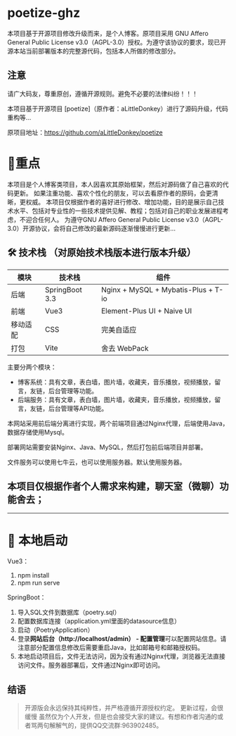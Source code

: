# poetize-ghz
本项目基于开源项目修改升级而来，是个人博客。原项目采用 GNU Affero General Public License v3.0（AGPL-3.0）授权。为遵守该协议的要求，现已开源本站当前部署版本的完整源代码，包括本人所做的修改部分。

## 注意
请广大码友，尊重原创，遵循开源规则。避免不必要的法律纠纷！！！

本项目基于开源项目 [poetize]（原作者：aLittleDonkey）进行了源码升级，代码重构等...

原项目地址：https://github.com/aLittleDonkey/poetize

# 🌸重点
本项目是个人博客类项目，本人因喜欢其原始框架，然后对源码做了自己喜欢的代码更新。
如果注重功能、喜欢个性化的朋友，可以去看原作者的原码，会更清晰，更权威。
本项目仅根据作者的喜好进行修改、增加功能，目的是展示自己技术水平、包括对专业性的一些技术提供见解、教程；包括对自己的职业发展进程考虑，不迎合任何人。
为遵守GNU Affero General Public License v3.0（AGPL-3.0）开源协议，会将自己修改的最新源码逐渐慢慢进行更新...


## 🛠️ 技术栈 （对原始技术栈版本进行版本升级）

| 模块   | 技术栈            | 组件                                  |
|------|----------------|-------------------------------------|
| 后端   | SpringBoot 3.3 | Nginx + MySQL + Mybatis-Plus + T-io |
| 前端  | Vue3           | Element-Plus UI + Naive UI          |
| 移动适配 | CSS            | 完美自适应                               |
| 打包  | Vite           |  舍去 WebPack         |

主要分两个模块：

- 博客系统：具有文章，表白墙，图片墙，收藏夹，音乐播放，视频播放，留言，友链，后台管理等功能。
- 后端服务：具有文章，表白墙，图片墙，收藏夹，音乐播放，视频播放，留言，友链，后台管理等API功能。

本网站采用前后端分离进行实现，两个前端项目通过Nginx代理，后端使用Java，数据存储使用Mysql。

部署网站需要安装Nginx、Java、MySQL，然后打包前后端项目并部署。

文件服务可以使用七牛云，也可以使用服务器。默认使用服务器。

## 本项目仅根据作者个人需求来构建，聊天室（微聊）功能舍去；

--------------------------------------------------------------------------------------------------------------------------------------

# 🚀 本地启动


Vue3：

1. npm install
2. npm run serve

SpringBoot：

1. 导入SQL文件到数据库（poetry.sql）
2. 配置数据库连接（application.yml里面的datasource信息）
3. 启动（PoetryApplication）
4. 登录**网站后台（http://localhost/admin） - 配置管理**可以配置网站信息。请注意部分配置信息修改后需要重启Java，比如邮箱号和邮箱授权码。
5. 本地启动项目后，文件无法访问，因为没有通过Nginx代理，浏览器无法直接访问文件。服务器部署后，文件通过Nginx即可访问。



## 结语

> 开源版会永远保持其纯粹性，并严格遵循开源授权约定。
> 更新过程，会很缓慢
> 虽然仅为个人开发，但是也会接受大家的建议。有想和作者沟通的或者骂两句解解气的，提供QQ交流群:963902485。

